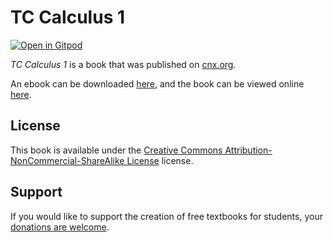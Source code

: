 # TC Calculus 1

[![Open in Gitpod](https://gitpod.io/button/open-in-gitpod.svg)](https://gitpod.io/from-referrer/)

_TC Calculus 1_ is a book that was published on [cnx.org](https://cnx.org/).

An ebook can be downloaded [here](https://github.com/cnx-user-books/cnxbook-tc-calculus-1/releases/latest), and the book can be viewed online [here](https://github.com/cnx-user-books/cnxbook-tc-calculus-1/releases/latest).

## License
This book is available under the [Creative Commons Attribution-NonCommercial-ShareAlike License](./LICENSE) license.

## Support
If you would like to support the creation of free textbooks for students, your [donations are welcome](https://riceconnect.rice.edu/donation/support-openstax-banner).
